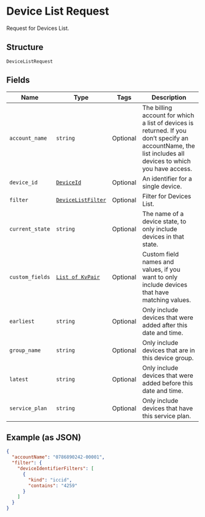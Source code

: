 
# Device List Request

Request for Devices List.

## Structure

`DeviceListRequest`

## Fields

| Name | Type | Tags | Description |
|  --- | --- | --- | --- |
| `account_name` | `string` | Optional | The billing account for which a list of devices is returned. If you don’t specify an accountName, the list includes all devices to which you have access. |
| `device_id` | [`DeviceId`](../../doc/models/device-id.md) | Optional | An identifier for a single device. |
| `filter` | [`DeviceListFilter`](../../doc/models/device-list-filter.md) | Optional | Filter for Devices List. |
| `current_state` | `string` | Optional | The name of a device state, to only include devices in that state. |
| `custom_fields` | [`List of KvPair`](../../doc/models/kv-pair.md) | Optional | Custom field names and values, if you want to only include devices that have matching values. |
| `earliest` | `string` | Optional | Only include devices that were added after this date and time. |
| `group_name` | `string` | Optional | Only include devices that are in this device group. |
| `latest` | `string` | Optional | Only include devices that were added before this date and time. |
| `service_plan` | `string` | Optional | Only include devices that have this service plan. |

## Example (as JSON)

```json
{
  "accountName": "0786890242-00001",
  "filter": {
    "deviceIdentifierFilters": [
      {
        "kind": "iccid",
        "contains": "4259"
      }
    ]
  }
}
```

